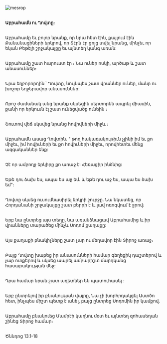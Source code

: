 ![mesrop](https://volamar.ru/audio_video/foto/01/detbible/B36.BMP)

\
**Աբրահամն ու Ղովտը:**

\
Աբրահամը եւ բոլոր նրանք, որ նրա հետ էին, քայլում էին Քանանացիների երկրով, որ Տէրն էր ցոյց տվել նրանց, մինչեւ որ եկան Բեթէլի շրջակայքը եւ այնտեղ կանգ առան:

\
Աբրահամը շատ հարուստ էր ։ Նա ուներ ոսկի, արծաթ և շատ անասուններ։

\
Նրա եղբորորդին ՝ Ղովտը, նույնպես շատ վրաններ ուներ, մանր ու խոշոր եղջերավոր անասուններ։

\
Որոշ ժամանակ անց նրանք սկսեցին սերտորեն ապրել միասին, քանի որ երկուսն էլ շատ ունեցվածք ունեին ։

\
Շուտով վեճ սկսվեց նրանց հովիվների միջև ։

\
Աբրահամն ասաց Ղովտին. " թող հակառակութիւն չլինի իմ եւ քո միջեւ, իմ հովիւների եւ քո հովիւների միջեւ, որովհետեւ մենք ազգականներ ենք:

\
Չէ որ ամբողջ երկիրը քո առաջ է: Հեռացիր ինձնից:

\
Եթե դու ձախ ես, ապա ես աջ եմ. և եթե դու աջ ես, ապա ես ձախ եմ":

\
Ղովտը սկսեց ուսումնասիրել երկրի շուրջը. Նա նկատեց, որ Հորդանանի շրջակայքը շատ բերրի է և լավ ոռոգվում է ջրով։

\
Երբ նա ընտրեց այս տեղը, նա առանձնացավ Աբրահամից և իր վրանները տարածեց մինչև Սոդոմ քաղաքը:

\
Այս քաղաքի բնակիչները շատ չար ու մեղավոր էին Տիրոջ առաջ։

\
Բայց Ղովտը խաբեց իր անասունների համար գեղեցիկ դաշտերով և չար ոտքերով և սկսեց ապրել ամբարիշտ մարդկանց հասարակության մեջ:

\
Դրա համար նրան շատ աղետներ են պատուհասել ։

\
Երբ ընտրելով իր բնակության վայրը, Նա չի խորհրդակցել Աստծո հետ, ինչպես միշտ պետք է անել, բայց ընտրեց Սոդոմին իր կամքով.

\
Աբրահամը բնակուեց Մամրէի կաղնու մօտ եւ այնտեղ զոհասեղան շինեց Տիրոջ համար։

\
Ծննդոց 13.1-18
